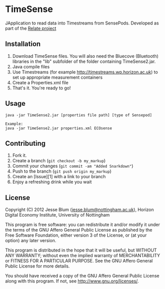 TimeSense
=============

JApplication to read data into Timestreams from SensePods. Developed as part of the [Relate project](http://horizab1.miniserver.com/relate/)

Installation
-----------

1. Download TimeSense files. You will also need the Bluecove (Bluetooth) libraries in the "lib" subfolder of the folder containing TimeSense2.jar.
2. Java compile files
3. Use Timestreams (for example http://timestreams.wp.horizon.ac.uk) to set up appropriate measurement containers
4. Create a Properties.xml file
5. That's it. You're ready to go!


Usage
-----

    java -jar TimeSense2.jar [properties file path] [type of Sensepod]
    
    Example: 
    java -jar TimeSense2.jar properties.xml ECOsense


Contributing
------------

1. Fork it.
2. Create a branch (`git checkout -b my_markup`)
3. Commit your changes (`git commit -am "Added Snarkdown"`)
4. Push to the branch (`git push origin my_markup`)
5. Create an [Issue][1] with a link to your branch
6. Enjoy a refreshing drink while you wait

License
------------
Copyright (C) 2012  Jesse Blum (jesse.blum@nottingham.ac.uk), Horizon Digital Economy Institute, University of Nottingham

This program is free software: you can redistribute it and/or modify
it under the terms of the GNU Affero General Public License as
published by the Free Software Foundation, either version 3 of the
License, or (at your option) any later version.

This program is distributed in the hope that it will be useful,
but WITHOUT ANY WARRANTY; without even the implied warranty of
MERCHANTABILITY or FITNESS FOR A PARTICULAR PURPOSE.  See the
GNU Affero General Public License for more details.

You should have received a copy of the GNU Affero General Public License
along with this program.  If not, see <http://www.gnu.org/licenses/>.

